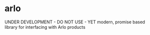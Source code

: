 # arlo
UNDER DEVELOPMENT - DO NOT USE - YET
modern, promise based library for interfacing with Arlo products
